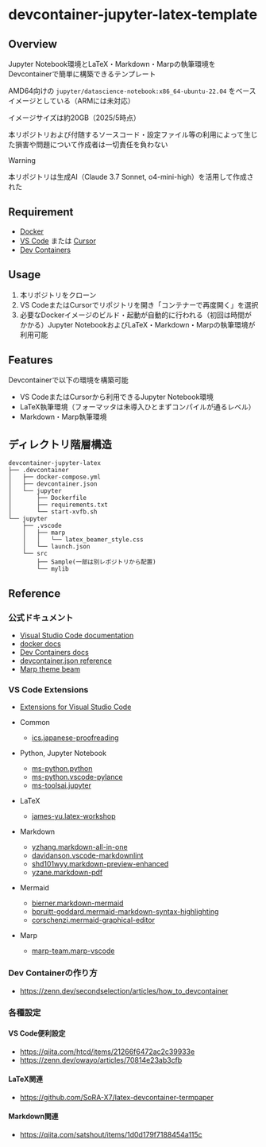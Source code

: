 # devcontainer-jupyter-latex-template

## Overview

Jupyter Notebook環境とLaTeX・Markdown・Marpの執筆環境をDevcontainerで簡単に構築できるテンプレート

AMD64向けの `jupyter/datascience-notebook:x86_64-ubuntu-22.04` をベースイメージとしている（ARMには未対応）

イメージサイズは約20GB（2025/5時点）

本リポジトリおよび付随するソースコード・設定ファイル等の利用によって生じた損害や問題について作成者は一切責任を負わない

> [!WARNING]
> 本リポジトリは生成AI（Claude 3.7 Sonnet, o4-mini-high）を活用して作成された

## Requirement

- [Docker](https://www.docker.com/)
- [VS Code](https://code.visualstudio.com/) または [Cursor](https://www.cursor.com/ja/)
- [Dev Containers](https://marketplace.visualstudio.com/items?itemName=ms-vscode-remote.remote-containers)

## Usage

1. 本リポジトリをクローン
1. VS CodeまたはCursorでリポジトリを開き「コンテナーで再度開く」を選択
1. 必要なDockerイメージのビルド・起動が自動的に行われる（初回は時間がかかる）Jupyter NotebookおよびLaTeX・Markdown・Marpの執筆環境が利用可能

## Features

Devcontainerで以下の環境を構築可能

- VS CodeまたはCursorから利用できるJupyter Notebook環境
- LaTeX執筆環境（フォーマッタは未導入ひとまずコンパイルが通るレベル）
- Markdown・Marp執筆環境

## ディレクトリ階層構造

```
devcontainer-jupyter-latex
├── .devcontainer
│   ├── docker-compose.yml
│   ├── devcontainer.json
│   └── jupyter
│       ├── Dockerfile
│       ├── requirements.txt
│       └── start-xvfb.sh
└── jupyter
    ├── .vscode
    │   ├── marp
    │   │   └── latex_beamer_style.css
    │   └── launch.json
    └── src
        ├── Sample(一部は別レポジトリから配置)
        └── mylib
```

## Reference

### 公式ドキュメント

- [Visual Studio Code documentation](https://code.visualstudio.com/docs)
- [docker docs](https://matsuand.github.io/docs.docker.jp.onthefly/desktop/)
- [Dev Containers docs](https://code.visualstudio.com/docs/devcontainers/containers)
- [devcontainer.json reference](https://containers.dev/implementors/json_reference/)
- [Marp theme beam](https://github.com/rnd195/my-marp-themes)

### VS Code Extensions

- [Extensions for Visual Studio Code](https://marketplace.visualstudio.com/vscode)

- Common
  - [ics.japanese-proofreading](https://marketplace.visualstudio.com/items?itemName=ics.japanese-proofreading)

- Python, Jupyter Notebook
  - [ms-python.python](https://marketplace.visualstudio.com/items?itemName=ms-python.python)
  - [ms-python.vscode-pylance](https://marketplace.visualstudio.com/items?itemName=ms-python.vscode-pylance)
  - [ms-toolsai.jupyter](https://marketplace.visualstudio.com/items?itemName=ms-toolsai.jupyter)

- LaTeX
  - [james-yu.latex-workshop](https://marketplace.visualstudio.com/items?itemName=james-yu.latex-workshop)

- Markdown
  - [yzhang.markdown-all-in-one](https://marketplace.visualstudio.com/items?itemName=yzhang.markdown-all-in-one)
  - [davidanson.vscode-markdownlint](https://marketplace.visualstudio.com/items?itemName=davidanson.vscode-markdownlint)
  - [shd101wyy.markdown-preview-enhanced](https://marketplace.visualstudio.com/items?itemName=shd101wyy.markdown-preview-enhanced)
  - [yzane.markdown-pdf](https://marketplace.visualstudio.com/items?itemName=yzane.markdown-pdf)

- Mermaid
  - [bierner.markdown-mermaid](https://marketplace.visualstudio.com/items?itemName=bierner.markdown-mermaid)
  - [bpruitt-goddard.mermaid-markdown-syntax-highlighting](https://marketplace.visualstudio.com/items?itemName=bpruitt-goddard.mermaid-markdown-syntax-highlighting)
  - [corschenzi.mermaid-graphical-editor](https://marketplace.visualstudio.com/items?itemName=corschenzi.mermaid-graphical-editor)

- Marp
  - [marp-team.marp-vscode](https://marketplace.visualstudio.com/items?itemName=marp-team.marp-vscode)

### Dev Containerの作り方

- <https://zenn.dev/secondselection/articles/how_to_devcontainer>

### 各種設定

#### VS Code便利設定

- <https://qiita.com/htcd/items/21266f6472ac2c39933e>
- <https://zenn.dev/owayo/articles/70814e23ab3cfb>

#### LaTeX関連

- <https://github.com/SoRA-X7/latex-devcontainer-termpaper>

#### Markdown関連

- <https://qiita.com/satshout/items/1d0d179f7188454a115c>

